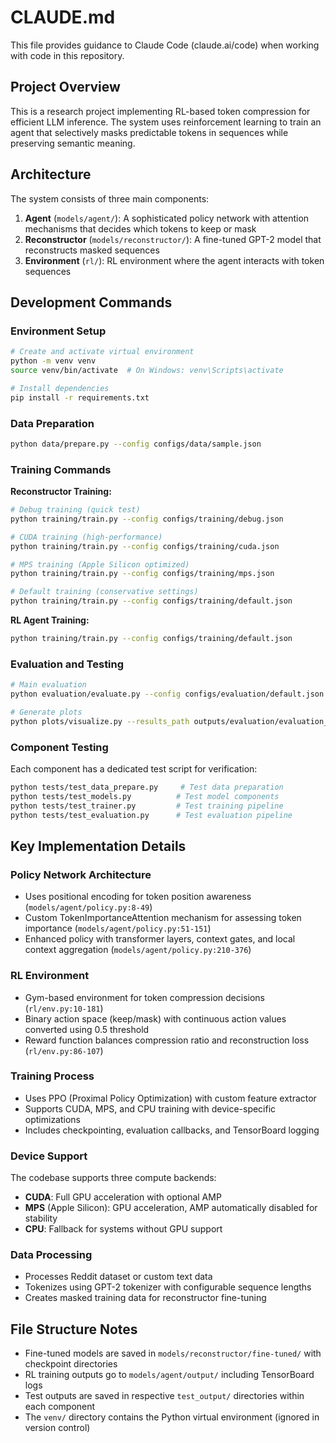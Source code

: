 # CLAUDE.md

This file provides guidance to Claude Code (claude.ai/code) when working with code in this repository.

## Project Overview

This is a research project implementing RL-based token compression for efficient LLM inference. The system uses reinforcement learning to train an agent that selectively masks predictable tokens in sequences while preserving semantic meaning.

## Architecture

The system consists of three main components:

1. **Agent** (`models/agent/`): A sophisticated policy network with attention mechanisms that decides which tokens to keep or mask
2. **Reconstructor** (`models/reconstructor/`): A fine-tuned GPT-2 model that reconstructs masked sequences
3. **Environment** (`rl/`): RL environment where the agent interacts with token sequences

## Development Commands

### Environment Setup
```bash
# Create and activate virtual environment
python -m venv venv
source venv/bin/activate  # On Windows: venv\Scripts\activate

# Install dependencies
pip install -r requirements.txt
```

### Data Preparation
```bash
python data/prepare.py --config configs/data/sample.json
```

### Training Commands

**Reconstructor Training:**
```bash
# Debug training (quick test)
python training/train.py --config configs/training/debug.json

# CUDA training (high-performance)
python training/train.py --config configs/training/cuda.json

# MPS training (Apple Silicon optimized)
python training/train.py --config configs/training/mps.json

# Default training (conservative settings)
python training/train.py --config configs/training/default.json
```

**RL Agent Training:**
```bash
python training/train.py --config configs/training/default.json
```

### Evaluation and Testing
```bash
# Main evaluation
python evaluation/evaluate.py --config configs/evaluation/default.json

# Generate plots
python plots/visualize.py --results_path outputs/evaluation/evaluation_results.json --output_dir plots/output
```

### Component Testing
Each component has a dedicated test script for verification:
```bash
python tests/test_data_prepare.py     # Test data preparation
python tests/test_models.py          # Test model components
python tests/test_trainer.py         # Test training pipeline
python tests/test_evaluation.py      # Test evaluation pipeline
```

## Key Implementation Details

### Policy Network Architecture
- Uses positional encoding for token position awareness (`models/agent/policy.py:8-49`)
- Custom TokenImportanceAttention mechanism for assessing token importance (`models/agent/policy.py:51-151`)
- Enhanced policy with transformer layers, context gates, and local context aggregation (`models/agent/policy.py:210-376`)

### RL Environment
- Gym-based environment for token compression decisions (`rl/env.py:10-181`)
- Binary action space (keep/mask) with continuous action values converted using 0.5 threshold
- Reward function balances compression ratio and reconstruction loss (`rl/env.py:86-107`)

### Training Process
- Uses PPO (Proximal Policy Optimization) with custom feature extractor
- Supports CUDA, MPS, and CPU training with device-specific optimizations
- Includes checkpointing, evaluation callbacks, and TensorBoard logging

### Device Support
The codebase supports three compute backends:
- **CUDA**: Full GPU acceleration with optional AMP
- **MPS** (Apple Silicon): GPU acceleration, AMP automatically disabled for stability
- **CPU**: Fallback for systems without GPU support

### Data Processing
- Processes Reddit dataset or custom text data
- Tokenizes using GPT-2 tokenizer with configurable sequence lengths
- Creates masked training data for reconstructor fine-tuning

## File Structure Notes

- Fine-tuned models are saved in `models/reconstructor/fine-tuned/` with checkpoint directories
- RL training outputs go to `models/agent/output/` including TensorBoard logs
- Test outputs are saved in respective `test_output/` directories within each component
- The `venv/` directory contains the Python virtual environment (ignored in version control)